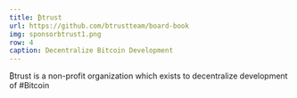 ```yaml
---
title: ₿trust
url: https://github.com/btrustteam/board-book
img: sponsorbtrust1.png
row: 4
caption: Decentralize Bitcoin Development
---
```


₿trust is a non-profit organization which exists to decentralize development of #Bitcoin